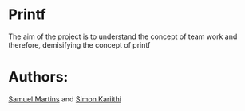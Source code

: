 # Printf

The aim of the project is to understand the concept of team work and therefore, demisifying the concept of printf

# Authors:

[Samuel Martins](https://github.com/thesmartcoder7) and [Simon Kariithi](https://github.com/simonkari)
